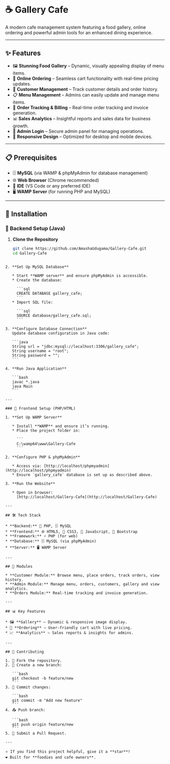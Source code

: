 
# ☕ Gallery Cafe  

A modern cafe management system featuring a food gallery, online ordering and powerful admin tools for an enhanced dining experience.  

---

## ✨ Features  

- 🖼️ **Stunning Food Gallery** – Dynamic, visually appealing display of menu items.  
- 🛒 **Online Ordering** – Seamless cart functionality with real-time pricing updates.  
- 👥 **Customer Management** – Track customer details and order history.  
- 📋 **Menu Management** – Admins can easily update and manage menu items.  
- 🧾 **Order Tracking & Billing** – Real-time order tracking and invoice generation.  
- 📊 **Sales Analytics** – Insightful reports and sales data for business growth.  
- 🔐 **Admin Login** – Secure admin panel for managing operations.  
- 📱 **Responsive Design** – Optimized for desktop and mobile devices.  

---

## 📋 Prerequisites  

- 🗄️ **MySQL** (via WAMP & phpMyAdmin for database management)  
- 🌐 **Web Browser** (Chrome recommended)  
- 🔧 **IDE** (VS Code or any preferred IDE)  
- 🖥️ **WAMP Server** (for running PHP and MySQL)  

---

## 🚀 Installation  

### 🔹 Backend Setup (Java)  

1. **Clone the Repository**  
   ```bash
   git clone https://github.com/AmashaUdugama/Gallery-Cafe.git
   cd Gallery-Cafe
````

2. **Set Up MySQL Database**

   * Start **WAMP server** and ensure phpMyAdmin is accessible.
   * Create the database:

     ```sql
     CREATE DATABASE gallery_cafe;
     ```
   * Import SQL file:

     ```sql
     SOURCE database/gallery_cafe.sql;
     ```

3. **Configure Database Connection**
   Update database configuration in Java code:

   ```java
   String url = "jdbc:mysql://localhost:3306/gallery_cafe";
   String username = "root";
   String password = "";
   ```

4. **Run Java Application**

   ```bash
   javac *.java
   java Main
   ```

---

### 🔹 Frontend Setup (PHP/HTML)

1. **Set Up WAMP Server**

   * Install **WAMP** and ensure it’s running.
   * Place the project folder in:

     ```
     C:\wamp64\www\Gallery-Cafe
     ```

2. **Configure PHP & phpMyAdmin**

   * Access via: [http://localhost/phpmyadmin](http://localhost/phpmyadmin)
   * Ensure `gallery_cafe` database is set up as described above.

3. **Run the Website**

   * Open in browser:
     [http://localhost/Gallery-Cafe](http://localhost/Gallery-Cafe)

---

## 🛠️ Tech Stack

* **Backend:** 🐘 PHP, 🗄️ MySQL
* **Frontend:** 🌐 HTML5, 🎨 CSS3, 📜 JavaScript, 🎨 Bootstrap
* **Framework:** ⚡ PHP (for web)
* **Database:** 🗄️ MySQL (via phpMyAdmin)
* **Server:** 🖥️ WAMP Server

---

## 📱 Modules

* **Customer Module:** Browse menu, place orders, track orders, view history.
* **Admin Module:** Manage menu, orders, customers, gallery and view analytics.
* **Orders Module:** Real-time tracking and invoice generation.

---

## 📊 Key Features

* 🖼️ **Gallery** – Dynamic & responsive image display.
* 🛒 **Ordering** – User-friendly cart with live pricing.
* 📈 **Analytics** – Sales reports & insights for admins.

---

## 🤝 Contributing

1. 🍴 Fork the repository.
2. 🌿 Create a new branch:

   ```bash
   git checkout -b feature/new
   ```
3. 💾 Commit changes:

   ```bash
   git commit -m "Add new feature"
   ```
4. 📤 Push branch:

   ```bash
   git push origin feature/new
   ```
5. 🔄 Submit a Pull Request.

---

⭐ If you find this project helpful, give it a **star**!
❤️ Built for **foodies and cafe owners**.
